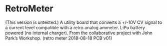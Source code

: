 # RetroMeter
(This version is untested.) A utility board that converts a +/-10V CV signal to a current level compatible with a retro analog ammeter. LiPo battery powered (no internal charger). From the collaborative project with John Park’s Workshop. (retro meter 2018-08-18 PCB v01)
